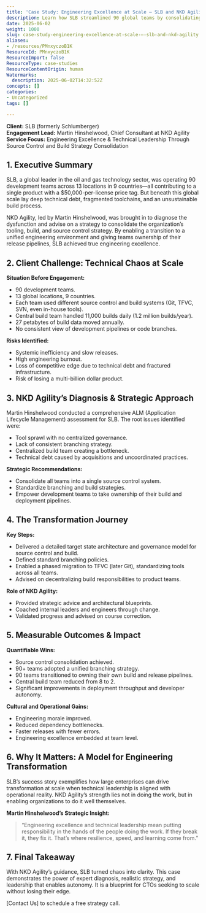 ```yaml
---
title: 'Case Study: Engineering Excellence at Scale – SLB and NKD Agility'
description: Learn how SLB streamlined 90 global teams by consolidating source control, standardizing build strategies, and empowering teams—achieving faster releases and engineering excellence.
date: 2025-06-02
weight: 1000
slug: case-study-engineering-excellence-at-scale-–-slb-and-nkd-agility
aliases:
- /resources/PMnxyczoB1K
ResourceId: PMnxyczoB1K
ResourceImport: false
ResourceType: case-studies
ResourceContentOrigin: human
Watermarks:
  description: 2025-06-02T14:32:52Z
concepts: []
categories:
- Uncategorized
tags: []

---
```

**Client:** SLB (formerly Schlumberger)  
**Engagement Lead:** Martin Hinshelwood, Chief Consultant at NKD Agility  
**Service Focus:** Engineering Excellence & Technical Leadership Through Source Control and Build Strategy Consolidation

## 1. Executive Summary

SLB, a global leader in the oil and gas technology sector, was operating 90 development teams across 13 locations in 9 countries—all contributing to a single product with a $50,000-per-license price tag. But beneath this global scale lay deep technical debt, fragmented toolchains, and an unsustainable build process.

NKD Agility, led by Martin Hinshelwood, was brought in to diagnose the dysfunction and advise on a strategy to consolidate the organization’s tooling, build, and source control strategy. By enabling a transition to a unified engineering environment and giving teams ownership of their release pipelines, SLB achieved true engineering excellence.

## 2. Client Challenge: Technical Chaos at Scale

**Situation Before Engagement:**

- 90 development teams.
- 13 global locations, 9 countries.
- Each team used different source control and build systems (Git, TFVC, SVN, even in-house tools).
- Central build team handled 11,000 builds daily (1.2 million builds/year).
- 27 petabytes of build data moved annually.
- No consistent view of development pipelines or code branches.

**Risks Identified:**

- Systemic inefficiency and slow releases.
- High engineering burnout.
- Loss of competitive edge due to technical debt and fractured infrastructure.
- Risk of losing a multi-billion dollar product.

## 3. NKD Agility’s Diagnosis & Strategic Approach

Martin Hinshelwood conducted a comprehensive ALM (Application Lifecycle Management) assessment for SLB. The root issues identified were:

- Tool sprawl with no centralized governance.
- Lack of consistent branching strategy.
- Centralized build team creating a bottleneck.
- Technical debt caused by acquisitions and uncoordinated practices.

**Strategic Recommendations:**

- Consolidate all teams into a single source control system.
- Standardize branching and build strategies.
- Empower development teams to take ownership of their build and deployment pipelines.

## 4. The Transformation Journey

**Key Steps:**

- Delivered a detailed target state architecture and governance model for source control and build.
- Defined standard branching policies.
- Enabled a phased migration to TFVC (later Git), standardizing tools across all teams.
- Advised on decentralizing build responsibilities to product teams.

**Role of NKD Agility:**

- Provided strategic advice and architectural blueprints.
- Coached internal leaders and engineers through change.
- Validated progress and advised on course correction.

## 5. Measurable Outcomes & Impact

**Quantifiable Wins:**

- Source control consolidation achieved.
- 90+ teams adopted a unified branching strategy.
- 90 teams transitioned to owning their own build and release pipelines.
- Central build team reduced from 8 to 2.
- Significant improvements in deployment throughput and developer autonomy.

**Cultural and Operational Gains:**

- Engineering morale improved.
- Reduced dependency bottlenecks.
- Faster releases with fewer errors.
- Engineering excellence embedded at team level.

## 6. Why It Matters: A Model for Engineering Transformation

SLB’s success story exemplifies how large enterprises can drive transformation at scale when technical leadership is aligned with operational reality. NKD Agility’s strength lies not in doing the work, but in enabling organizations to do it well themselves.

**Martin Hinshelwood’s Strategic Insight:**

> “Engineering excellence and technical leadership mean putting responsibility in the hands of the people doing the work. If they break it, they fix it. That’s where resilience, speed, and learning come from.”

## 7. Final Takeaway

With NKD Agility’s guidance, SLB turned chaos into clarity. This case demonstrates the power of expert diagnosis, realistic strategy, and leadership that enables autonomy. It is a blueprint for CTOs seeking to scale without losing their edge.

[Contact Us] to schedule a free strategy call.
